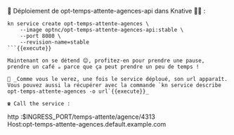 🚀 Déploiement de opt-temps-attente-agences-api dans Knative 🧑‍🚀 :
```
kn service create opt-temps-attente-agences \
    --image optnc/opt-temps-attente-agences-api:stable \
    --port 8080 \
    --revision-name=stable
```{{execute}}

Maintenant on se détend 😌, profitez-en pour prendre une pause, prendre un café ☕ parce que ça peut prendre un peu de temps !

🔦 _Comme vous le verez, une fois le service déploué, son url apparaît. Vous pouvez aussi la récupérer avec la commande `kn service describe opt-temps-attente-agences -o url`{{execute}}_

☎️ Call the service :
```
http :$INGRESS_PORT/temps-attente/agence/4313 \
    Host:opt-temps-attente-agences.default.example.com
```{{execute}}
